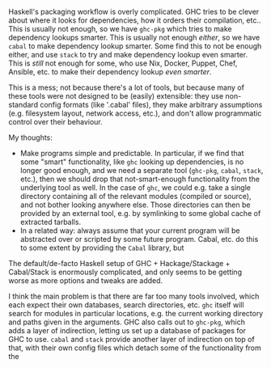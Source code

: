 Haskell's packaging workflow is overly complicated. GHC tries to be clever about
where it looks for dependencies, how it orders their compilation, etc.. This is
usually not enough, so we have `ghc-pkg` which tries to make dependency lookups
smarter. This is usually not enough *either*, so we have `cabal` to make
dependency lookup smarter. Some find this to not be enough either, and use
`stack` to try and make dependency lookup even smarter. This is *still* not
enough for some, who use Nix, Docker, Puppet, Chef, Ansible, etc. to make their
dependency lookup *even smarter*.

This is a mess; not because there's a lot of tools, but because many of these
tools were not designed to be (easily) extensible: they use non-standard config
formats (like '.cabal' files), they make arbitrary assumptions (e.g. filesystem
layout, network access, etc.), and don't allow programmatic control over their
behaviour.

My thoughts:

 - Make programs simple and predictable. In particular, if we find that some
   "smart" functionality, like `ghc` looking up dependencies, is no longer good
   enough, and we need a separate tool (`ghc-pkg`, `cabal`, `stack`, etc.), then
   we should drop that not-smart-enough functionality from the underlying tool
   as well. In the case of `ghc`, we could e.g. take a single directory
   containing all of the relevant modules (compiled or source), and not bother
   looking anywhere else. Those directories can then be provided by an external
   tool, e.g. by symlinking to some global cache of extracted tarballs.
 - In a related way: always assume that your current program will be abstracted
   over or scripted by some future program. Cabal, etc. do this to some extent
   by providing the `Cabal` library, but

The default/de-facto Haskell setup of GHC + Hackage/Stackage + Cabal/Stack is
enormously complicated, and only seems to be getting worse as more options and
tweaks are added.

I think the main problem is that there are far too many tools involved, which
each expect their own databases, search directories, etc. `ghc` itself will
search for modules in particular locations, e.g. the current working directory
and paths given in the arguments. GHC also calls out to `ghc-pkg`, which adds a
layer of indirection, letting us set up a database of packages for GHC to
use. `cabal` and `stack` provide another layer of indirection on top of that,
with their own config files which detach some of the functionality from the

